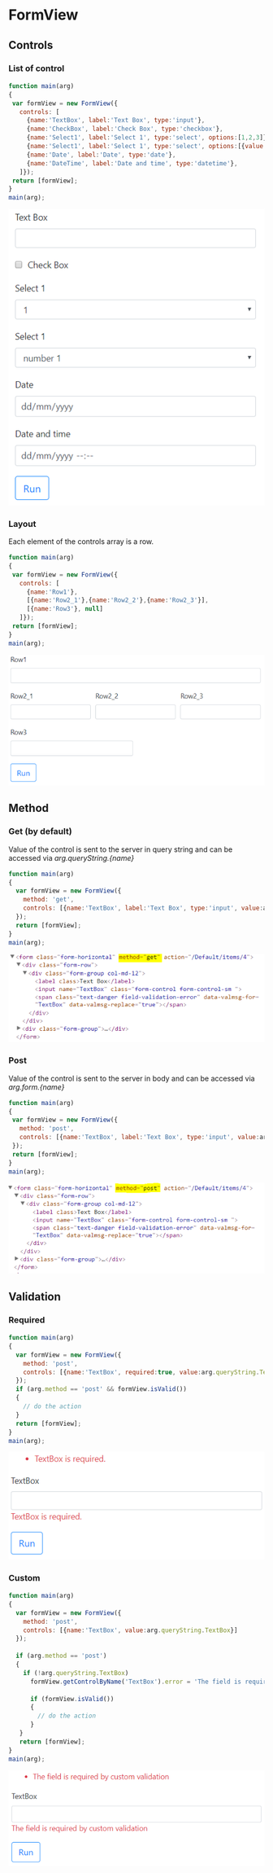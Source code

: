 # FormView

## Controls
### List of control
 ```javascript
function main(arg)
{
  var formView = new FormView({
    controls: [
      {name:'TextBox', label:'Text Box', type:'input'},
      {name:'CheckBox', label:'Check Box', type:'checkbox'},
      {name:'Select1', label:'Select 1', type:'select', options:[1,2,3]},
      {name:'Select1', label:'Select 1', type:'select', options:[{value:1, text:'number 1'},{value:2, text:'number 2'},{value:3, text:'number 3'}]},
      {name:'Date', label:'Date', type:'date'},
      {name:'DateTime', label:'Date and time', type:'datetime'},
    ]});
  return [formView];
}
main(arg);
```
![FromView](images/FormView_Controls.PNG)

### Layout
Each element of the controls array is a row.
 ```javascript
function main(arg)
{
  var formView = new FormView({
    controls: [
      {name:'Row1'},
      [{name:'Row2_1'},{name:'Row2_2'},{name:'Row2_3'}],
      [{name:'Row3'}, null]
    ]});
  return [formView];
}
main(arg);
```
![FromView](images/FormView_Layout.PNG)

## Method
### Get (by default)
Value of the control is sent to the server in query string and can be accessed via *arg.queryString.{name}*
```javascript
function main(arg)
{
  var formView = new FormView({
    method: 'get',
    controls: [{name:'TextBox', label:'Text Box', type:'input', value:arg.queryString.TextBox}]
  });
  return [formView];
}
main(arg);
```
![FromView](images/FormView_Method_Get.PNG)

### Post
Value of the control is sent to the server in body and can be accessed via *arg.form.{name}*
 ```javascript
function main(arg)
{
  var formView = new FormView({
    method: 'post',
    controls: [{name:'TextBox', label:'Text Box', type:'input', value:arg.form.TextBox}]
  });
  return [formView];
}
main(arg);
```
![FromView](images/FormView_Method_Post.PNG)

## Validation
### Required
```javascript
function main(arg)
{
  var formView = new FormView({
    method: 'post',
    controls: [{name:'TextBox', required:true, value:arg.queryString.TextBox}]
  });
  if (arg.method == 'post' && formView.isValid())
  {
    // do the action
  }
  return [formView];
}
main(arg);
```
![FromView](images/FormView_Validation_Required.PNG)

### Custom
```javascript
function main(arg)
{
  var formView = new FormView({
    method: 'post',
    controls: [{name:'TextBox', value:arg.queryString.TextBox}]
  });
    
  if (arg.method == 'post')
  {
    if (!arg.queryString.TextBox)
      formView.getControlByName('TextBox').error = 'The field is required by custom validation';
      
      if (formView.isValid())
      {
        // do the action    
      }
   }
   return [formView];
}
main(arg);
```
![FromView](images/FormView_Validation_Custom.PNG)


